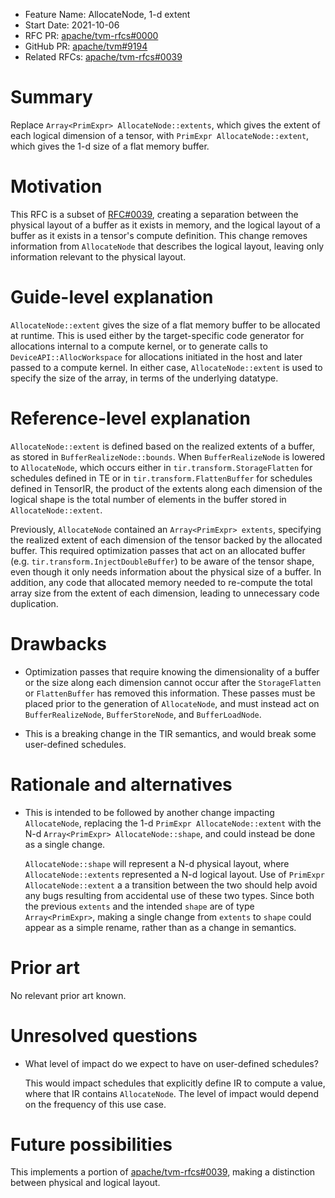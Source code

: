 - Feature Name: AllocateNode, 1-d extent
- Start Date: 2021-10-06
- RFC PR: [apache/tvm-rfcs#0000](https://github.com/apache/tvm-rfcs/pull/0000)
- GitHub PR: [apache/tvm#9194](https://github.com/apache/tvm/pull/9194)
- Related RFCs: [apache/tvm-rfcs#0039](https://github.com/apache/tvm-rfcs/pull/0039)

# Summary
[summary]: #summary

Replace `Array<PrimExpr> AllocateNode::extents`, which gives the
extent of each logical dimension of a tensor, with `PrimExpr
AllocateNode::extent`, which gives the 1-d size of a flat memory
buffer.

# Motivation
[motivation]: #motivation

This RFC is a subset of
[RFC#0039](https://github.com/apache/tvm-rfcs/pull/0039), creating a
separation between the physical layout of a buffer as it exists in
memory, and the logical layout of a buffer as it exists in a tensor's
compute definition.  This change removes information from
`AllocateNode` that describes the logical layout, leaving only
information relevant to the physical layout.

# Guide-level explanation
[guide-level-explanation]: #guide-level-explanation

`AllocateNode::extent` gives the size of a flat memory buffer to be
allocated at runtime.  This is used either by the target-specific code
generator for allocations internal to a compute kernel, or to generate
calls to `DeviceAPI::AllocWorkspace` for allocations initiated in the
host and later passed to a compute kernel.  In either case,
`AllocateNode::extent` is used to specify the size of the array, in
terms of the underlying datatype.



# Reference-level explanation
[reference-level-explanation]: #reference-level-explanation


`AllocateNode::extent` is defined based on the realized extents of a
buffer, as stored in `BufferRealizeNode::bounds`.  When
`BufferRealizeNode` is lowered to `AllocateNode`, which occurs either
in `tir.transform.StorageFlatten` for schedules defined in TE or in
`tir.transform.FlattenBuffer` for schedules defined in TensorIR, the
product of the extents along each dimension of the logical shape is
the total number of elements in the buffer stored in
`AllocateNode::extent`.

Previously, `AllocateNode` contained an `Array<PrimExpr> extents`,
specifying the realized extent of each dimension of the tensor backed
by the allocated buffer.  This required optimization passes that act
on an allocated buffer (e.g. `tir.transform.InjectDoubleBuffer`) to be
aware of the tensor shape, even though it only needs information about
the physical size of a buffer.  In addition, any code that allocated
memory needed to re-compute the total array size from the extent of
each dimension, leading to unnecessary code duplication.

# Drawbacks
[drawbacks]: #drawbacks

- Optimization passes that require knowing the dimensionality of a
  buffer or the size along each dimension cannot occur after the
  `StorageFlatten` or `FlattenBuffer` has removed this information.
  These passes must be placed prior to the generation of `AllocateNode`,
  and must instead act on `BufferRealizeNode`, `BufferStoreNode`, and
  `BufferLoadNode`.

- This is a breaking change in the TIR semantics, and would break some
  user-defined schedules.


# Rationale and alternatives
[rationale-and-alternatives]: #rationale-and-alternatives

- This is intended to be followed by another change impacting
  `AllocateNode`, replacing the 1-d `PrimExpr AllocateNode::extent`
  with the N-d `Array<PrimExpr> AllocateNode::shape`, and could
  instead be done as a single change.
  
  `AllocateNode::shape` will represent a N-d physical layout, where
  `AllocateNode::extents` represented a N-d logical layout.  Use of
  `PrimExpr AllocateNode::extent` a a transition between the two
  should help avoid any bugs resulting from accidental use of these
  two types.  Since both the previous `extents` and the intended
  `shape` are of type `Array<PrimExpr>`, making a single change from
  `extents` to `shape` could appear as a simple rename, rather than as
  a change in semantics.

# Prior art
[prior-art]: #prior-art

No relevant prior art known.

# Unresolved questions
[unresolved-questions]: #unresolved-questions

- What level of impact do we expect to have on user-defined schedules?

  This would impact schedules that explicitly define IR to compute a
  value, where that IR contains `AllocateNode`.  The level of impact
  would depend on the frequency of this use case.

# Future possibilities
[future-possibilities]: #future-possibilities

This implements a portion of
[apache/tvm-rfcs#0039](https://github.com/apache/tvm-rfcs/pull/0039),
making a distinction between physical and logical layout.
